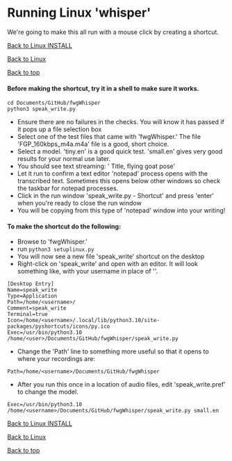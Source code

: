 # Running Linux 'whisper'
We're going to make this all run with a mouse click by creating a shortcut.

[Back to Linux INSTALL](INSTALL_linux.md)

[Back to Linux](FAQ_linux.md)

[Back to top](../README.md)

#### Before making the shortcut, try it in a shell to make sure it works.
``` commandline
cd Documents/GitHub/fwgWhisper
python3 speak_write.py
```
   - Ensure there are no failures in the checks.  You will know it has passed if it pops up a file selection box
   - Select one of the test files that came with 'fwgWhisper.'  The file 'FGP_160kbps_m4a.m4a' file is a good, short choice.
   - Select a model.  'tiny.en' is a good quick test.  'small.en' gives very good results for your normal use later.
   - You should see text streaming:   '<time stamp> Title, flying goat pose'
   - Let it run to confirm a text editor 'notepad' process opens with the transcribed text.   Sometimes this opens below other windows so check the taskbar for notepad processes.
   - Click in the run window 'speak_write.py - Shortcut' and press 'enter' when you're ready to close the run window
   - You will be copying from this type of 'notepad' window into your writing!

#### To make the shortcut do the following:
   - Browse to 'fwgWhisper.'
   - run `python3 setuplinux.py`
   - You will now see a new file 'speak_write' shortcut on the desktop
   - Right-click on 'speak_write' and open with an editor.  It will look something like, with your username in place of '<user>'.

```
[Desktop Entry]
Name=speak_write
Type=Application
Path=/home/<username>/
Comment=speak_write
Terminal=true
Icon=/home/<username>/.local/lib/python3.10/site-packages/pyshortcuts/icons/py.ico
Exec=/usr/bin/python3.10 /home/<user>/Documents/GitHub/fwgWhisper/speak_write.py 
```
   - Change the 'Path' line to something more useful so that it opens to where your recordings are:
```
Path=/home/<username>/Documents/GitHub/fwgWhisper
```
   - After you run this once in a location of audio files, edit 'speak_write.pref' to change the model.

```
Exec=/usr/bin/python3.10 /home/<username>/Documents/GitHub/fwgWhisper/speak_write.py small.en
``` 

[Back to Linux INSTALL](INSTALL_linux.md)

[Back to Linux](FAQ_linux.md)

[Back to top](../README.md)


